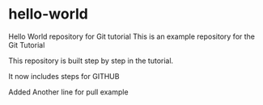 # hello-world
Hello World repository for Git tutorial
This is an example repository for the Git Tutorial

This repository is built step by step in the tutorial.

It now includes steps for GITHUB

Added Another line for pull example
